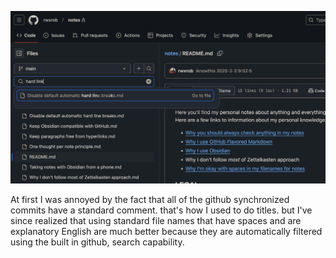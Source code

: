 
![](Search%20titles%20with%20GitHub.png)

At first I was annoyed by the fact that all of the github synchronized commits have a standard comment. that's how I used to do titles. but I've since realized that using standard file names that have spaces and are explanatory English are much better because they are automatically filtered using the built in github, search capability.